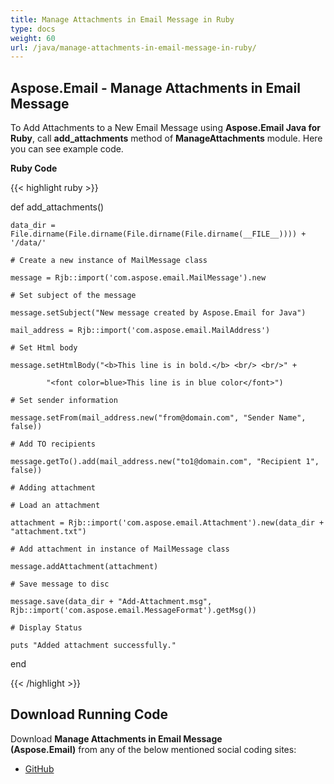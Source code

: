 ```yaml
---
title: Manage Attachments in Email Message in Ruby
type: docs
weight: 60
url: /java/manage-attachments-in-email-message-in-ruby/
---
```


## **Aspose.Email - Manage Attachments in Email Message**
To Add Attachments to a New Email Message using **Aspose.Email Java for Ruby**, call **add_attachments** method of **ManageAttachments** module. Here you can see example code.

**Ruby Code**

{{< highlight ruby >}}

 def add_attachments()

    data_dir = File.dirname(File.dirname(File.dirname(File.dirname(__FILE__)))) + '/data/'

    # Create a new instance of MailMessage class

    message = Rjb::import('com.aspose.email.MailMessage').new

    # Set subject of the message

    message.setSubject("New message created by Aspose.Email for Java")

    mail_address = Rjb::import('com.aspose.email.MailAddress')

    # Set Html body

    message.setHtmlBody("<b>This line is in bold.</b> <br/> <br/>" +

            "<font color=blue>This line is in blue color</font>")

    # Set sender information

    message.setFrom(mail_address.new("from@domain.com", "Sender Name", false))

    # Add TO recipients

    message.getTo().add(mail_address.new("to1@domain.com", "Recipient 1", false))

    # Adding attachment

    # Load an attachment

    attachment = Rjb::import('com.aspose.email.Attachment').new(data_dir + "attachment.txt")

    # Add attachment in instance of MailMessage class

    message.addAttachment(attachment)

    # Save message to disc

    message.save(data_dir + "Add-Attachment.msg", Rjb::import('com.aspose.email.MessageFormat').getMsg())

    # Display Status

    puts "Added attachment successfully."

end

{{< /highlight >}}
## **Download Running Code**
Download **Manage Attachments in Email Message (Aspose.Email)** from any of the below mentioned social coding sites:

- [GitHub](https://github.com/aspose-email/Aspose.Email-for-Java/blob/master/Plugins/Aspose_Email_Java_for_Ruby/lib/asposeemailjava/Email/manageattachments.rb)
